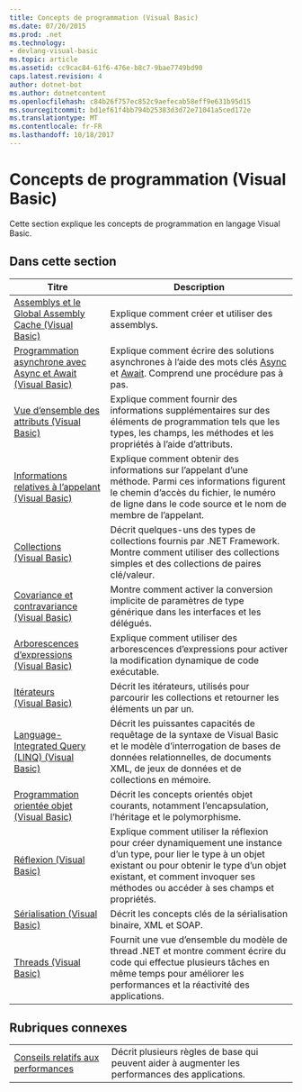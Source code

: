 ```yaml
---
title: Concepts de programmation (Visual Basic)
ms.date: 07/20/2015
ms.prod: .net
ms.technology:
- devlang-visual-basic
ms.topic: article
ms.assetid: cc9cac84-61f6-476e-b8c7-9bae7749bd90
caps.latest.revision: 4
author: dotnet-bot
ms.author: dotnetcontent
ms.openlocfilehash: c84b26f757ec852c9aefecab58eff9e631b95d15
ms.sourcegitcommit: bd1ef61f4bb794b25383d3d72e71041a5ced172e
ms.translationtype: MT
ms.contentlocale: fr-FR
ms.lasthandoff: 10/18/2017
---
```

# <a name="programming-concepts-visual-basic"></a>Concepts de programmation (Visual Basic)
Cette section explique les concepts de programmation en langage Visual Basic.  
  
## <a name="in-this-section"></a>Dans cette section  
  
|Titre|Description|  
|-----------|-----------------|  
|[Assemblys et le Global Assembly Cache (Visual Basic)](../../../visual-basic/programming-guide/concepts/assemblies-gac/index.md)|Explique comment créer et utiliser des assemblys.|  
|[Programmation asynchrone avec Async et Await (Visual Basic)](../../../visual-basic/programming-guide/concepts/async/index.md)|Explique comment écrire des solutions asynchrones à l’aide des mots clés [Async](../../../visual-basic/language-reference/modifiers/async.md) et [Await](../../../visual-basic/language-reference/operators/await-operator.md). Comprend une procédure pas à pas.|  
|[Vue d’ensemble des attributs (Visual Basic)](../../../visual-basic/programming-guide/concepts/attributes/index.md)|Explique comment fournir des informations supplémentaires sur des éléments de programmation tels que les types, les champs, les méthodes et les propriétés à l’aide d’attributs.|  
|[Informations relatives à l’appelant (Visual Basic)](../../../visual-basic/programming-guide/concepts/caller-information.md)|Explique comment obtenir des informations sur l’appelant d’une méthode. Parmi ces informations figurent le chemin d’accès du fichier, le numéro de ligne dans le code source et le nom de membre de l’appelant.|  
|[Collections (Visual Basic)](../../../visual-basic/programming-guide/concepts/collections.md)|Décrit quelques-uns des types de collections fournis par .NET Framework. Montre comment utiliser des collections simples et des collections de paires clé/valeur.|  
|[Covariance et contravariance (Visual Basic)](../../../visual-basic/programming-guide/concepts/covariance-contravariance/index.md)|Montre comment activer la conversion implicite de paramètres de type générique dans les interfaces et les délégués.|  
|[Arborescences d’expressions (Visual Basic)](../../../visual-basic/programming-guide/concepts/expression-trees/index.md)|Explique comment utiliser des arborescences d’expressions pour activer la modification dynamique de code exécutable.|  
|[Itérateurs (Visual Basic)](../../../visual-basic/programming-guide/concepts/iterators.md)|Décrit les itérateurs, utilisés pour parcourir les collections et retourner les éléments un par un.|  
|[Language-Integrated Query (LINQ) (Visual Basic)](../../../visual-basic/programming-guide/concepts/linq/index.md)|Décrit les puissantes capacités de requêtage de la syntaxe de Visual Basic et le modèle d’interrogation de bases de données relationnelles, de documents XML, de jeux de données et de collections en mémoire.|  
|[Programmation orientée objet (Visual Basic)](../../../visual-basic/programming-guide/concepts/object-oriented-programming.md)|Décrit les concepts orientés objet courants, notamment l’encapsulation, l’héritage et le polymorphisme.|  
|[Réflexion (Visual Basic)](../../../visual-basic/programming-guide/concepts/reflection.md)|Explique comment utiliser la réflexion pour créer dynamiquement une instance d’un type, pour lier le type à un objet existant ou pour obtenir le type d’un objet existant, et comment invoquer ses méthodes ou accéder à ses champs et propriétés.|
|[Sérialisation (Visual Basic)](../../../visual-basic/programming-guide/concepts/serialization/index.md)|Décrit les concepts clés de la sérialisation binaire, XML et SOAP.|  
|[Threads (Visual Basic)](../../../visual-basic/programming-guide/concepts/threading/index.md)|Fournit une vue d’ensemble du modèle de thread .NET et montre comment écrire du code qui effectue plusieurs tâches en même temps pour améliorer les performances et la réactivité des applications.|  
  
## <a name="related-sections"></a>Rubriques connexes  
  
|||  
|---|---|  
|[Conseils relatifs aux performances](../../../framework/performance/performance-tips.md) | Décrit plusieurs règles de base qui peuvent aider à augmenter les performances des applications.|
